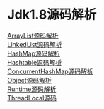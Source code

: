 # Jdk1.8源码解析<br/>
<a href="">ArrayList源码解析</a><br/>
<a href="">LinkedList源码解析</a><br/>
<a href="">HashMap源码解析</a><br/>
<a href="">Hashtable源码解析</a><br/>
<a href="">ConcurrentHashMap源码解析</a><br/>
<a href="">Object源码解析</a><br/>
<a href="">Runtime源码解析</a><br/>
<a href="">ThreadLocal源码</a><br/>




